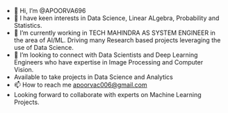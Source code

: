 - 👋 Hi, I’m @APOORVA696
- 👀 I have keen interests in Data Science, Linear ALgebra, Probability and Statistics.
- 🌱 I’m currently working in TECH MAHINDRA AS SYSTEM ENGINEER in the area of AI/ML. Driving many Research based projects leveraging the use of Data Science.
- 💞️ I’m looking to connect with Data Scientists and Deep Learning Engineers who have expertise in Image Processing and Computer Vision.
- Available to take projects in Data Science and Analytics
- 📫 How to reach me apoorvac006@gmail.com
- Looking forward to collaborate with experts on Machine Learning Projects.

<!---
APOORVA696/APOORVA696 is a ✨ special ✨ repository because its `README.md` (this file) appears on your GitHub profile.
You can click the Preview link to take a look at your changes.
--->
